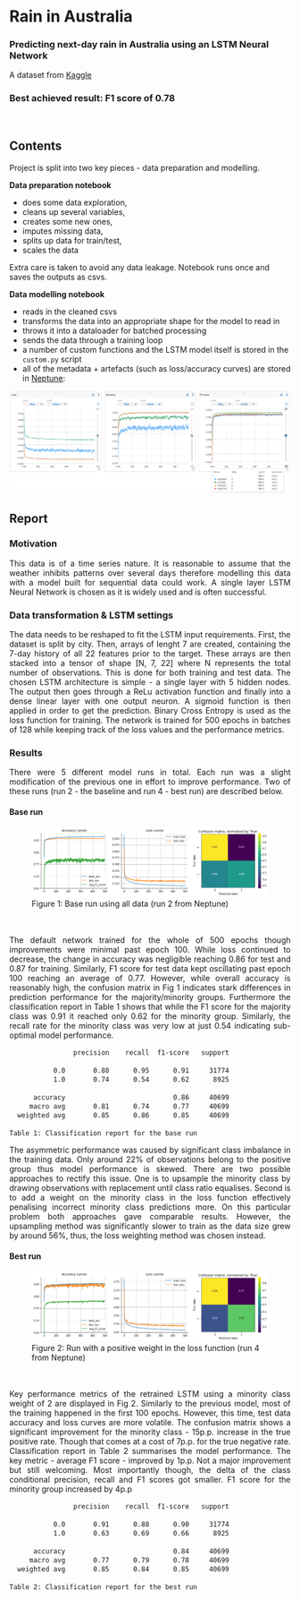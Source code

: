 # Rain in Australia
### Predicting next-day rain in Australia using an LSTM Neural Network

A dataset from [Kaggle](https://www.kaggle.com/jsphyg/weather-dataset-rattle-package) <br>

### Best achieved result: F1 score of 0.78

<br>

## Contents

Project is split into two key pieces - data preparation and modelling.

**Data preparation notebook**
- does some data exploration,
- cleans up several variables,
- creates some new ones,
- imputes missing data,
- splits up data for train/test,
- scales the data

Extra care is taken to avoid any data leakage. Notebook runs once and saves the outputs as csvs.

**Data modelling notebook**
- reads in the cleaned csvs
- transforms the data into an appropriate shape for the model to read in
- throws it into a dataloader for batched processing
- sends the data through a training loop
- a number of custom functions and the LSTM model itself is stored in the `custom.py` script
- all of the metadata + artefacts (such as loss/accuracy curves) are stored in [Neptune](https://app.neptune.ai/vinas94/RainAustralia/experiments?split=tbl&dash=Dashboard-1c94a424-6e34-4147-b965-f54b9fe0bfde&viewId=fe1fb5c5-89b0-4603-8cb1-a773788aa13c):

<img src="./Plots/neptune.png">

<br>

## Report

### **Motivation**  
<div align="justify">
This data is of a time series nature. It is reasonable to assume that the weather inhibits patterns over
several days therefore modelling this data with a model built for sequential data could work. A single
layer LSTM Neural Network is chosen as it is widely used and is often successful.
</div>

### **Data transformation & LSTM settings**  

<div align="justify">
The data needs to be reshaped to fit the LSTM input requirements. First, the dataset is split by city.
Then, arrays of lenght 7 are created, containing the 7-day history of all 22 features prior to the target.
These arrays are then stacked into a tensor of shape [N, 7, 22] where N represents the total number of
observations. This is done for both training and test data.
The chosen LSTM architecture is simple - a single layer with 5 hidden nodes. The output then goes
through a ReLu activation function and finally into a dense linear layer with one output neuron. A
sigmoid function is then applied in order to get the prediction. Binary Cross Entropy is used as the loss
function for training. The network is trained for 500 epochs in batches of 128 while keeping track of the
loss values and the performance metrics.
</div>

### **Results**  
<div align="justify">
There were 5 different model runs in total. Each run was a slight modification of the previous one in effort
to improve performance. Two of these runs (run 2 - the baseline and run 4 - best run) are described below.
</div>

#### Base run

<figure>
  <img src="./Plots/run2.png" alt="fig1"/>
  <figcaption>Figure 1: Base run using all data (run 2 from Neptune)</figcaption>
</figure> <br>
<br>

<div align="justify">
The default network trained for the whole of 500 epochs though improvements were minimal past epoch 100.
While loss continued to decrease, the change in accuracy was negligible reaching 0.86 for test and 0.87
for training. Similarly, F1 score for test data kept oscillating past epoch 100 reaching an average of
0.77. However, while overall accuracy is reasonably high, the confusion matrix in Fig 1 indicates stark
differences in prediction performance for the majority/minority groups. Furthermore the classification
report in Table 1 shows that while the F1 score for the majority class was 0.91 it reached only 0.62 for
the minority group. Similarly, the recall rate for the minority class was very low at just 0.54 indicating
sub-optimal model performance.
</div>

                    precision    recall  f1-score   support  

               0.0       0.88      0.95      0.91     31774  
               1.0       0.74      0.54      0.62      8925  

          accuracy                           0.86     40699  
         macro avg       0.81      0.74      0.77     40699  
      weighted avg       0.85      0.86      0.85     40699
                
    Table 1: Classification report for the base run

<div align="justify">
The asymmetric performance was caused by significant class imbalance in the training data. Only
around 22% of observations belong to the positive group thus model performance is skewed. There
are two possible approaches to rectify this issue. One is to upsample the minority class by drawing
observations with replacement until class ratio equalises. Second is to add a weight on the minority class
in the loss function effectively penalising incorrect minority class predictions more. On this particular
problem both approaches gave comparable results. However, the upsampling method was significantly
slower to train as the data size grew by around 56%, thus, the loss weighting method was chosen instead.
</div>

#### Best run

<figure>
  <img src="./Plots/run4.png" alt="fig2"/>
  <figcaption>Figure 2: Run with a positive weight in the loss function (run 4 from Neptune)</figcaption>
</figure> <br>
<br>

<div align="justify">
Key performance metrics of the retrained LSTM using a minority class weight of 2 are displayed in Fig 2. Similarly to the previous model, most of the training happened in the first 100 epochs. However, this
time, test data accuracy and loss curves are more volatile. The confusion matrix shows a significant
improvement for the minority class - 15p.p. increase in the true positive rate. Though that comes
at a cost of 7p.p. for the true negative rate. Classification report in Table 2 summarises the model
performance. The key metric - average F1 score - improved by 1p.p. Not a major improvement but still
welcoming. Most importantly though, the delta of the class conditional precision, recall and F1 scores
got smaller. F1 score for the minority group increased by 4p.p
</div>

                    precision    recall  f1-score   support  

               0.0       0.91      0.88      0.90     31774  
               1.0       0.63      0.69      0.66      8925  

          accuracy                           0.84     40699  
         macro avg       0.77      0.79      0.78     40699  
      weighted avg       0.85      0.84      0.85     40699
                
    Table 2: Classification report for the best run
